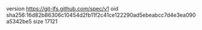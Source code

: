 version https://git-lfs.github.com/spec/v1
oid sha256:16d82b86306c10454d2fb11f2c41ce122290ad5ebeabcc7d4e3ea090a5342be5
size 17121
